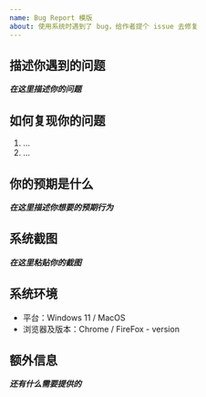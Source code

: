 ```yaml
---
name: Bug Report 模版
about: 使用系统时遇到了 bug，给作者提个 issue 去修复
---
```


## 描述你遇到的问题

**_在这里描述你的问题_**

## 如何复现你的问题

1. ...
2. ...

## 你的预期是什么

**_在这里描述你想要的预期行为_**

## 系统截图

**_在这里粘贴你的截图_**

## 系统环境

- 平台：Windows 11 / MacOS
- 浏览器及版本：Chrome / FireFox - version

## 额外信息

**_还有什么需要提供的_**
